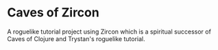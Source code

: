 # Caves of Zircon

A roguelike tutorial project using Zircon which is a spiritual successor of Caves of Clojure and Trystan's roguelike tutorial.

